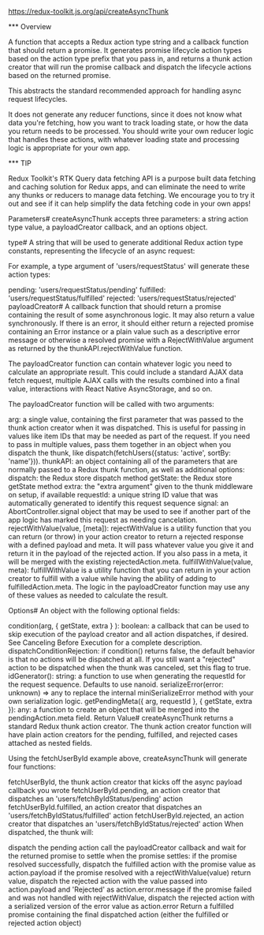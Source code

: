 https://redux-toolkit.js.org/api/createAsyncThunk

*** Overview

A function that accepts a Redux action type string and a callback function that should return a promise. 
It generates promise lifecycle action types based on the action type prefix that you pass in, 
and returns a thunk action creator that will run the promise callback and 
dispatch the lifecycle actions based on the returned promise.

This abstracts the standard recommended approach for handling async request lifecycles.

It does not generate any reducer functions, since it does not know what data you're fetching, 
how you want to track loading state, or how the data you return needs to be processed. 
You should write your own reducer logic that handles these actions, 
with whatever loading state and processing logic is appropriate for your own app.

*** TIP

Redux Toolkit's RTK Query data fetching API is a purpose built data fetching and caching solution for Redux apps, 
and can eliminate the need to write any thunks or reducers to manage data fetching. 
We encourage you to try it out and see if it can help simplify the data fetching code in your own apps!

Parameters#
createAsyncThunk accepts three parameters: a string action type value, a payloadCreator callback, and an options object.

type#
A string that will be used to generate additional Redux action type constants, representing the lifecycle of an async request:

For example, a type argument of 'users/requestStatus' will generate these action types:

pending: 'users/requestStatus/pending'
fulfilled: 'users/requestStatus/fulfilled'
rejected: 'users/requestStatus/rejected'
payloadCreator#
A callback function that should return a promise containing the result of some asynchronous logic. It may also return a value synchronously. If there is an error, it should either return a rejected promise containing an Error instance or a plain value such as a descriptive error message or otherwise a resolved promise with a RejectWithValue argument as returned by the thunkAPI.rejectWithValue function.

The payloadCreator function can contain whatever logic you need to calculate an appropriate result. This could include a standard AJAX data fetch request, multiple AJAX calls with the results combined into a final value, interactions with React Native AsyncStorage, and so on.

The payloadCreator function will be called with two arguments:

arg: a single value, containing the first parameter that was passed to the thunk action creator when it was dispatched. This is useful for passing in values like item IDs that may be needed as part of the request. If you need to pass in multiple values, pass them together in an object when you dispatch the thunk, like dispatch(fetchUsers({status: 'active', sortBy: 'name'})).
thunkAPI: an object containing all of the parameters that are normally passed to a Redux thunk function, as well as additional options:
dispatch: the Redux store dispatch method
getState: the Redux store getState method
extra: the "extra argument" given to the thunk middleware on setup, if available
requestId: a unique string ID value that was automatically generated to identify this request sequence
signal: an AbortController.signal object that may be used to see if another part of the app logic has marked this request as needing cancelation.
rejectWithValue(value, [meta]): rejectWithValue is a utility function that you can return (or throw) in your action creator to return a rejected response with a defined payload and meta. It will pass whatever value you give it and return it in the payload of the rejected action. If you also pass in a meta, it will be merged with the existing rejectedAction.meta.
fulfillWithValue(value, meta): fulfillWithValue is a utility function that you can return in your action creator to fulfill with a value while having the ability of adding to fulfilledAction.meta.
The logic in the payloadCreator function may use any of these values as needed to calculate the result.

Options#
An object with the following optional fields:

condition(arg, { getState, extra } ): boolean: a callback that can be used to skip execution of the payload creator and all action dispatches, if desired. See Canceling Before Execution for a complete description.
dispatchConditionRejection: if condition() returns false, the default behavior is that no actions will be dispatched at all. If you still want a "rejected" action to be dispatched when the thunk was canceled, set this flag to true.
idGenerator(): string: a function to use when generating the requestId for the request sequence. Defaults to use nanoid.
serializeError(error: unknown) => any to replace the internal miniSerializeError method with your own serialization logic.
getPendingMeta({ arg, requestId }, { getState, extra }): any: a function to create an object that will be merged into the pendingAction.meta field.
Return Value#
createAsyncThunk returns a standard Redux thunk action creator. The thunk action creator function will have plain action creators for the pending, fulfilled, and rejected cases attached as nested fields.

Using the fetchUserById example above, createAsyncThunk will generate four functions:

fetchUserById, the thunk action creator that kicks off the async payload callback you wrote
fetchUserById.pending, an action creator that dispatches an 'users/fetchByIdStatus/pending' action
fetchUserById.fulfilled, an action creator that dispatches an 'users/fetchByIdStatus/fulfilled' action
fetchUserById.rejected, an action creator that dispatches an 'users/fetchByIdStatus/rejected' action
When dispatched, the thunk will:

dispatch the pending action
call the payloadCreator callback and wait for the returned promise to settle
when the promise settles:
if the promise resolved successfully, dispatch the fulfilled action with the promise value as action.payload
if the promise resolved with a rejectWithValue(value) return value, dispatch the rejected action with the value passed into action.payload and 'Rejected' as action.error.message
if the promise failed and was not handled with rejectWithValue, dispatch the rejected action with a serialized version of the error value as action.error
Return a fulfilled promise containing the final dispatched action (either the fulfilled or rejected action object)
